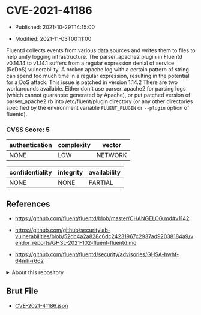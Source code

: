 # CVE-2021-41186

- Published: 2021-10-29T14:15:00

- Modified: 2021-11-03T00:11:00

Fluentd collects events from various data sources and writes them to files to help unify logging infrastructure. The parser_apache2 plugin in Fluentd v0.14.14 to v1.14.1 suffers from a regular expression denial of service (ReDoS) vulnerability. A broken apache log with a certain pattern of string can spend too much time in a regular expression, resulting in the potential for a DoS attack. This issue is patched in version 1.14.2 There are two workarounds available. Either don't use parser_apache2 for parsing logs (which cannot guarantee generated by Apache), or put patched version of parser_apache2.rb into /etc/fluent/plugin directory (or any other directories specified by the environment variable `FLUENT_PLUGIN` or `--plugin` option of fluentd).

### CVSS Score: **5**

| authentication | complexity | vector |
| --- | --- | --- |
| NONE | LOW | NETWORK |

| confidentiality | integrity | availability |
| --- | --- | --- |
| NONE | NONE | PARTIAL |

## References

* https://github.com/fluent/fluentd/blob/master/CHANGELOG.md#v1142

* https://github.com/github/securitylab-vulnerabilities/blob/52dc4a2a828c6dc24231967c2937ad92038184a9/vendor_reports/GHSL-2021-102-fluent-fluentd.md

* https://github.com/fluent/fluentd/security/advisories/GHSA-hwhf-64mh-r662

<details>
<summary>About this repository</summary> 

  This repository is part of the project [Live Hack CVE](https://github.com/Live-Hack-CVE). Main website can be found [www.live-hack.org](https://www.live-hack.org) 
  
  Made by [Sn0wAlice](https://github.com/Sn0wAlice) for the people that care about security and need to have a feed of the latest CVEs. Hope you enjoy it, don't forget to star the repo and follow me on [Twitter](https://twitter.com/Sn0wAlice) and [Github](https://github.com/Sn0wAlice). And that is my [personnal website](https://www.alice-snow.me/)

  - [Home Page](https://github.com/Live-Hack-CVE)
  - [Framework](https://github.com/Live-Hack-CVE/cve-framework)
  - [CVE database](https://github.com/Live-Hack-CVE/full_database)
  - [Changelog](https://github.com/Live-Hack-CVE/Changelog)
</details>

## Brut File

* [CVE-2021-41186.json](https://raw.githubusercontent.com/Live-Hack-CVE/full_database/main/cves/2021/CVE-2021-41186.json)


